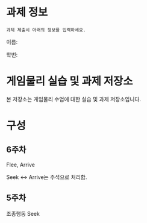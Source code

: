 # 과제 정보

    과제 제출시 아래의 정보를 입력하세요.

이름: 

학번: 

# 게임물리 실습 및 과제 저장소

본 저장소는 게임물리 수업에 대한 실습 및 과제 저장소입니다.

# 구성

## 6주차

Flee, Arrive

Seek <-> Arrive는 주석으로 처리함.

## 5주차

조종행동 Seek